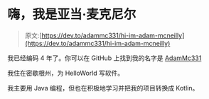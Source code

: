 # 嗨，我是亚当·麦克尼尔

> 原文:[https://dev.to/adammc331/hi-im-adam-mcneilly](https://dev.to/adammc331/hi-im-adam-mcneilly)

我已经编码 4 年了。你可以在 GitHub 上找到我的名字是 [AdamMc331](https://github.com/AdamMc331)

我住在密歇根州，为 HelloWorld 写软件。

我主要用 Java 编程，但也在积极地学习并把我的项目转换成 Kotlin。